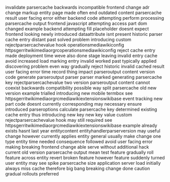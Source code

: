 invalidate parsercache backwards incompatible frontend change adr change markup entity page made often end outdated content parsercache result user facing error either backend code attempting perform processing parsercache output frontend javascript attempting access part dom changed example backend attempting fill placeholder doesnt expect frontend looking newly introduced dataattribute isnt present historic parser cache entry distant past solved problem introducing custom rejectparsercachevalue hook operationsmediawikiconfig httpsgerritwikimediaorgrcoperationsmediawikiconfig reject cache entry made deployment time weve also done stage leaving invalid entry cache avoid increased load marking entry invalid worked past typically applied discovering problem even way gradually reject historic invalid cached result user facing error time record thing impact parseroutput content version code generate parseroutput parser parser marked generating parsercache key rejectparsercachevalue two version parseroutput content cannot coexist backwards compatibility possible way split parsercache old new version example trialled introducing new mobile termbox see httpsgerritwikimediaorgrcmediawikiextensionswikibase event tracking new part code doesnt currently corresponding may necessary ensure introduced parseroptions calculate parsercache key determined existing cache entry thus introducing new key new key value custom rejectparsercachevalue hook may still required see httpsgerritwikimediaorgrcmediawikiextensionswikibase example already exists hasnt last year entitycontent entityhandlerparserversion may useful change however currently applies entity general usually make change one type entity time needed consequence followed avoid user facing error making breaking frontend change able serve without additional hack current old version parsercache output mean test feature gradually roll feature across entity revert broken feature however feature suddenly turned user entity may see spike parsercache size application server load initially always miss cache therefore big bang breaking change done caution gradual rollouts preferred